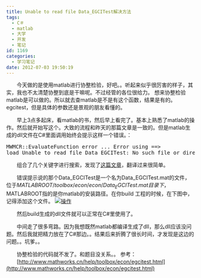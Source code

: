 ```yaml
---
title: Unable to read file Data_EGCITest解决方法
tags:
  - C＃
  - matlab
  - 大学
  - 开发
  - 笔记
id: 1169
categories:
  - 学习笔记
date: 2012-07-03 19:50:19
---
```


　　今天做的是使用matlab进行协整检验，好吧。。听起来似乎很厉害的样子，其实，我也不太清楚协整到底是干嘛呢。不过经管的各位很给力。
想来协整检验matlab是可以做的。所以就去查matlab是不是有这个函数，结果是有的。egcitest，但是具体的参数还是景观的朋友看懂的。

　　早上3点多起床，看matlab的书，然后早上看完了。基本上熟悉了matlab的操作。然后就开始写这个。大致的流程和昨天的那篇文章是一致的。但是matlab生成的dll文件在C#里面调用始终会提示这样一个错误。：
<pre class="lang:default decode:true">MWMCR::EvaluateFunction error ... Error using ==&gt; 
load Unable to read file Data_EGCITest: No such file or directory. Error in =&gt; test.m</pre>
　　组合了几个关键字进行搜索，发现了[这篇文章](http://www.mathworks.cn/matlabcentral/answers/33037-matlab-builder-ne-exception-with-supposedly-toolbox-support)，翻译过来很简单。

　　错误提示说的那个Data_EGCITest是一个名为Data_EGCITest.mat的文件，位于$MATLABROOT/toolbox/econ/econ/Data_EGCITest.mat目录下，$MATLABROOT指的是你matlab的安装路径。在你build 工程的时候，在下图中，记得添加这个文件。
[![](/images/9f98cf04debe57b3ec360a6b3ae27c8995579770.jpg "操作")](http://leaverimage.b0.upaiyun.com/24000_o.jpg)

　　然后build生成的dll文件就可以正常在C#里使用了。

　　中间走了很多弯路。因为我想既然matlab都编译生成了dll，那么dll应该没问题。然后我就把精力放在了C#那边。。结果后来折腾了很长时间，才发现是这边的问题。。坑爹。。

　　协整检验的代码就不发了。和题目没关系。。
参考：
　　[http://www.mathworks.cn/help/toolbox/econ/egcitest.html](http://www.mathworks.cn/help/toolbox/econ/egcitest.html)